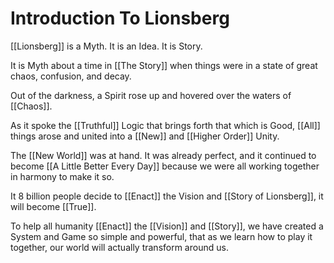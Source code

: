 # Introduction To Lionsberg

[[Lionsberg]] is a Myth. It is an Idea. It is Story. 

It is Myth about a time in [[The Story]] when things were in a state of great chaos, confusion, and decay. 

Out of the darkness, a Spirit rose up and hovered over the waters of [[Chaos]]. 

As it spoke the [[Truthful]] Logic that brings forth that which is Good, [[All]] things arose and united into a [[New]] and [[Higher Order]] Unity. 

The [[New World]] was at hand. It was already perfect, and it continued to become [[A Little Better Every Day]] because we were all working together in harmony to make it so. 

It 8 billion people decide to [[Enact]] the Vision and [[Story of Lionsberg]], it will become [[True]]. 

To help all humanity [[Enact]] the [[Vision]] and [[Story]], we have created a System and Game so simple and powerful, that as we learn how to play it together, our world will actually transform around us.  